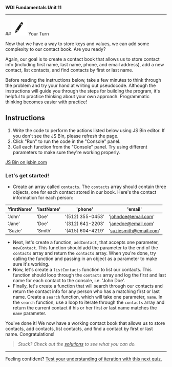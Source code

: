 **WDI Fundamentals Unit 11**

---

##![Your Turn](../assets/exercise.png) Your Turn

Now that we have a way to store keys and values, we can add some complexity to our contact book. Are you ready?

Again, our goal is to create a contact book that allows us to store contact info (including first name, last name, phone, and email address), add a new contact, list contacts, and find contacts by first or last name.

Before reading the instructions below, take a few minutes to think through the problem and try your hand at writing out pseudocode. Although the instructions will guide you through the steps for building the program, it's helpful to practice thinking about your own approach. Programmatic thinking becomes easier with practice!

## Instructions

1) Write the code to perform the actions listed below using JS Bin editor. If you don't see the JS Bin, please refresh the page.
2) Click "Run" to run the code in the "Console" panel.
3) Call each function from the "Console" panel. Try using different parameters to make sure they're working properly.

<a class="jsbin-embed" href="http://jsbin.com/hotibob/embed?js&height600">JS Bin on jsbin.com</a><script src="http://static.jsbin.com/js/embed.min.js?3.39.19"></script>

### Let's get started!

* Create an array called `contacts`. The `contacts` array should contain three objects, one for each contact stored in our book. Here's the contact information for each person:

| 'firstName' |  'lastName' |  'phone'        |    'email'           |
|-            |-            |-                |-                     |
| 'John'      |   'Doe'     |'(512) 355-0453' |'johndoe@email.com'   |
| 'Jane'      |   'Doe'     |'(312) 641-2203' |'janedoe@email.com'   |
| 'Suzie'     |   'Smith'   |'(415) 604-4219' |'suziesmith@email.com'|

* Next, let's create a function, `addContact`, that accepts one parameter, `newContact`. This function should add the parameter to the end of the `contacts` array and return the `contacts` array. When you're done, try calling the function and passing in an object as a parameter to make sure it's working.
* Now, let's create a `listContacts` function to list our contacts. This function should loop through the `contacts` array and log the first and last name for each contact to the console, i.e. 'John Doe'.
* Finally, let's create a function that will search through our contacts and return the contact info for any person who has a matching first or last name. Create a `search` function, which will take one parameter, `name`. In the `search` function, use a loop to iterate through the `contacts` array and return the current contact if his or her first *or* last name matches the `name` parameter.

You've done it! We now have a working contact book that allows us to store contacts, add contacts, list contacts, and find a contact by first or last name. Congratulations!

> *Stuck? Check out the [solutions](../exercise-solutions.md) to see what you can do.*

---

Feeling confident? [Test your understanding of iteration with this next quiz.](09_quiz.md)
